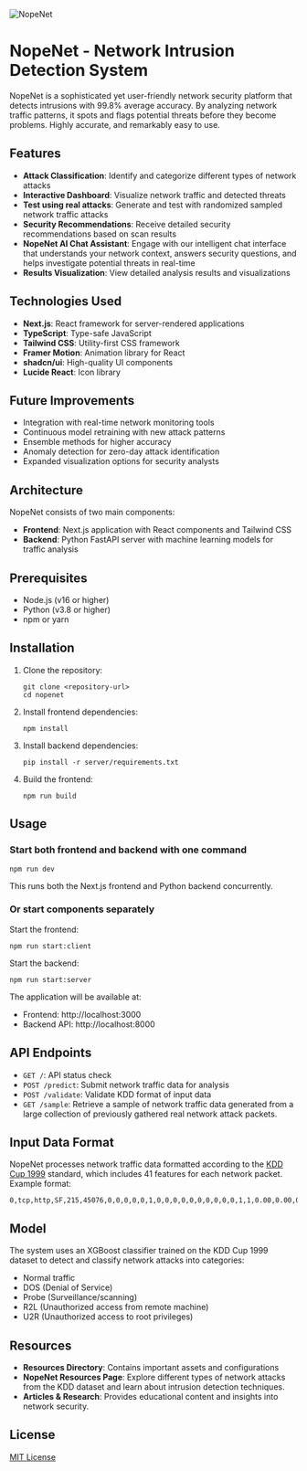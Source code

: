 
![NopeNet](![Nopenet](https://github.com/user-attachments/assets/d237d20d-ff29-40de-b8dd-b405577ed8cd)
)

# NopeNet - Network Intrusion Detection System

NopeNet is a sophisticated yet user-friendly network security platform that detects intrusions with 99.8% average accuracy. By analyzing network traffic patterns, it spots and flags potential threats before they become problems. Highly accurate, and remarkably easy to use.

## Features


- **Attack Classification**: Identify and categorize different types of network attacks
- **Interactive Dashboard**: Visualize network traffic and detected threats
- **Test using real attacks**: Generate and test with randomized sampled network traffic attacks
- **Security Recommendations**: Receive detailed security recommendations based on scan results
- **NopeNet AI Chat Assistant**: Engage with our intelligent chat interface that understands your network context, answers security questions, and helps investigate potential threats in real-time
- **Results Visualization**: View detailed analysis results and visualizations

## Technologies Used

- **Next.js**: React framework for server-rendered applications
- **TypeScript**: Type-safe JavaScript
- **Tailwind CSS**: Utility-first CSS framework
- **Framer Motion**: Animation library for React
- **shadcn/ui**: High-quality UI components
- **Lucide React**: Icon library

## Future Improvements

- Integration with real-time network monitoring tools
- Continuous model retraining with new attack patterns
- Ensemble methods for higher accuracy
- Anomaly detection for zero-day attack identification
- Expanded visualization options for security analysts

## Architecture

NopeNet consists of two main components:

- **Frontend**: Next.js application with React components and Tailwind CSS
- **Backend**: Python FastAPI server with machine learning models for traffic analysis

## Prerequisites

- Node.js (v16 or higher)
- Python (v3.8 or higher)
- npm or yarn

## Installation

1. Clone the repository:
   ```
   git clone <repository-url>
   cd nopenet
   ```

2. Install frontend dependencies:
   ```
   npm install
   ```

3. Install backend dependencies:
   ```
   pip install -r server/requirements.txt
   ```

4. Build the frontend:
   ```
   npm run build
   ```

## Usage

### Start both frontend and backend with one command

```
npm run dev
```

This runs both the Next.js frontend and Python backend concurrently.

### Or start components separately

Start the frontend:
```
npm run start:client
```

Start the backend:
```
npm run start:server
```

The application will be available at:
- Frontend: http://localhost:3000
- Backend API: http://localhost:8000

## API Endpoints

- `GET /`: API status check
- `POST /predict`: Submit network traffic data for analysis
- `POST /validate`: Validate KDD format of input data
- `GET /sample`: Retrieve a sample of network traffic data generated from a large collection of previously gathered real network attack packets.

## Input Data Format

NopeNet processes network traffic data formatted according to the [KDD Cup 1999](https://www.kdd.org/kdd-cup/view/kdd-cup-1999/Tasks) standard, which includes 41 features for each network packet. Example format:

```
0,tcp,http,SF,215,45076,0,0,0,0,0,1,0,0,0,0,0,0,0,0,0,0,1,1,0.00,0.00,0.00,0.00,1.00,0.00,0.00,0,0,0.00,0.00,0.00,0.00,0.00,0.00,0.00,0.00,normal
```

## Model

The system uses an XGBoost classifier trained on the KDD Cup 1999 dataset to detect and classify network attacks into categories:
- Normal traffic
- DOS (Denial of Service)
- Probe (Surveillance/scanning)
- R2L (Unauthorized access from remote machine)
- U2R (Unauthorized access to root privileges)

## Resources

- **Resources Directory**: Contains important assets and configurations
- **NopeNet Resources Page**: Explore different types of network attacks from the KDD dataset and learn about intrusion detection techniques.
- **Articles & Research**: Provides educational content and insights into network security.

## License

[MIT License](LICENSE)
